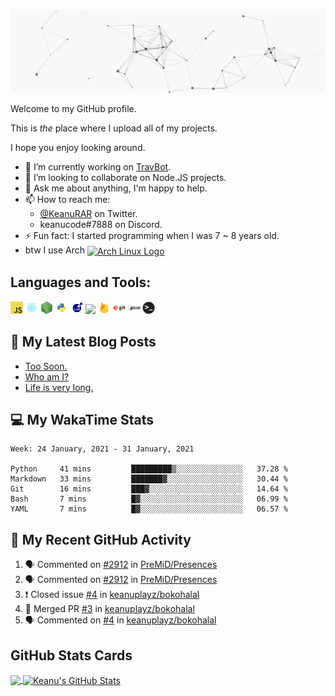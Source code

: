 [<img src="https://raw.githubusercontent.com/keanuplayz/keanuplayz/master/intro.gif" alt="👋 Hi there! I'm Keanu(Code)|https://keanucode.ml)" title="👋 Hi there! I'm Keanu(Code)|https://keanucode.ml)"/>](https://keanucode.ml/)

Welcome to my GitHub profile.

This is *the* place where I upload all of my projects.

I hope you enjoy looking around.

- 🔭 I’m currently working on [TravBot](https://github.com/keanuplayz/TravBot).
- 👯 I’m looking to collaborate on Node.JS projects.
- 💬 Ask me about anything, I'm happy to help.
- 📫 How to reach me: 
  - [@KeanuRAR](https://twitter.com/KeanuRAR) on Twitter.
  - keanucode#7888 on Discord.
- ⚡ Fun fact: I started programming when I was 7 ~ 8 years old.
- btw I use Arch [<img src="https://raw.githubusercontent.com/Raymo111/Raymo111/master/socials/arch.svg" height="30em" align="center" alt="Arch Linux Logo" title="Arch Linux Logo"/>](https://archlinux.org/)

## **Languages and Tools:**
<code><img height="20" src="https://raw.githubusercontent.com/github/explore/80688e429a7d4ef2fca1e82350fe8e3517d3494d/topics/javascript/javascript.png"></code>
<code><img height="20" src="https://raw.githubusercontent.com/github/explore/80688e429a7d4ef2fca1e82350fe8e3517d3494d/topics/react/react.png"></code>
<code><img height="20" src="https://raw.githubusercontent.com/github/explore/80688e429a7d4ef2fca1e82350fe8e3517d3494d/topics/nodejs/nodejs.png"></code>
<code><img height="20" src="https://raw.githubusercontent.com/github/explore/80688e429a7d4ef2fca1e82350fe8e3517d3494d/topics/python/python.png"></code>
<code><img height="20" src="https://raw.githubusercontent.com/github/explore/80688e429a7d4ef2fca1e82350fe8e3517d3494d/topics/lua/lua.png"></code>
<code><img height="20" src="https://cdn.freebiesupply.com/logos/thumbs/2x/java-logo.png"></code>
<code><img height="20" src="https://raw.githubusercontent.com/github/explore/80688e429a7d4ef2fca1e82350fe8e3517d3494d/topics/firebase/firebase.png"></code>
<code><img height="20" src="https://raw.githubusercontent.com/github/explore/80688e429a7d4ef2fca1e82350fe8e3517d3494d/topics/git/git.png"></code>
<code><img height="20" src="https://raw.githubusercontent.com/github/explore/80688e429a7d4ef2fca1e82350fe8e3517d3494d/topics/bash/bash.png"></code>
<code><img height="20" src="https://raw.githubusercontent.com/github/explore/80688e429a7d4ef2fca1e82350fe8e3517d3494d/topics/terminal/terminal.png"></code>

## 📕 My Latest Blog Posts
<!-- BLOG-POST-LIST:START -->
- [Too Soon.](/posts/2021-01-26-toosoon/)
- [Who am I?](/posts/2021-01-19-whoami/)
- [Life is very long.](/posts/2021-01-10-life/)
<!-- BLOG-POST-LIST:END -->

## 💻 My WakaTime Stats
<!--START_SECTION:waka-->
```text
Week: 24 January, 2021 - 31 January, 2021

Python     41 mins         █████████▒░░░░░░░░░░░░░░░   37.28 % 
Markdown   33 mins         ███████▓░░░░░░░░░░░░░░░░░   30.44 % 
Git        16 mins         ███▓░░░░░░░░░░░░░░░░░░░░░   14.64 % 
Bash       7 mins          █▓░░░░░░░░░░░░░░░░░░░░░░░   06.99 % 
YAML       7 mins          █▓░░░░░░░░░░░░░░░░░░░░░░░   06.57 % 
```
<!--END_SECTION:waka-->

## 🔔 My Recent GitHub Activity
<!--START_SECTION:activity-->
1. 🗣 Commented on [#2912](https://github.com/PreMiD/Presences/issues/2912) in [PreMiD/Presences](https://github.com/PreMiD/Presences)
2. 🗣 Commented on [#2912](https://github.com/PreMiD/Presences/issues/2912) in [PreMiD/Presences](https://github.com/PreMiD/Presences)
3. ❗️ Closed issue [#4](https://github.com/keanuplayz/bokohalal/issues/4) in [keanuplayz/bokohalal](https://github.com/keanuplayz/bokohalal)
4. 🎉 Merged PR [#3](https://github.com/keanuplayz/bokohalal/pull/3) in [keanuplayz/bokohalal](https://github.com/keanuplayz/bokohalal)
5. 🗣 Commented on [#4](https://github.com/keanuplayz/bokohalal/issues/4) in [keanuplayz/bokohalal](https://github.com/keanuplayz/bokohalal)
<!--END_SECTION:activity-->

## GitHub Stats Cards
<!-- [![keanuplayz's GitHub stats](https://github-readme-stats.vercel.app/api?username=keanuplayz)](https://github.com/anuraghazra/github-readme-stats) -->

<a href="https://github.com/keanuplayz/keanuplayz">
  <img align="center" src="https://github-readme-stats.vercel.app/api/top-langs/?username=keanuplayz&hide=html,css&title_color=ffffff&text_color=c9cacc&icon_color=2bbc8a&bg_color=1d1f21" />
</a>
<a href="https://github.com/keanuplayz/keanuplayz">
  <img align="center" src="https://github-readme-stats.vercel.app/api?username=keanuplayz&show_icons=true&line_height=27&count_private=true&title_color=ffffff&text_color=c9cacc&icon_color=2bbc8a&bg_color=1d1f21" alt="Keanu's GitHub Stats" />
</a>
